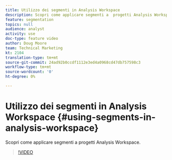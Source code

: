 ```yaml
---
title: Utilizzo dei segmenti in Analysis Workspace
description: Scopri come applicare segmenti a  progetti Analysis Workspace.
feature: segmentation
topics: null
audience: analyst
activity: use
doc-type: feature video
author: Doug Moore
team: Technical Marketing
kt: 2104
translation-type: tm+mt
source-git-commit: 24ad92b0ccdf1112e3ed4a0968cd47db757598c3
workflow-type: tm+mt
source-wordcount: '0'
ht-degree: 0%

---
```



# Utilizzo dei segmenti in Analysis Workspace {#using-segments-in-analysis-workspace}

Scopri come applicare segmenti a  progetti Analysis Workspace.

>[!VIDEO](https://video.tv.adobe.com/v/23977/?quality=12)